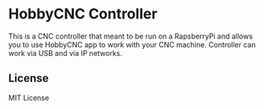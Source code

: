 # HobbyCNC Controller

This is a CNC controller that meant to be run on a RapsberryPi and allows you to use HobbyCNC app to work with your CNC machine. Controller can work via USB and via IP networks.

## License 

MIT License